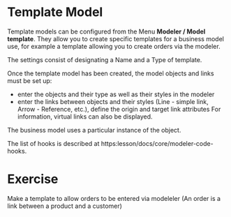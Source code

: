 Template Model  
====================

Template models can be configured from the Menu **Modeler / Model template**. 
They allow you to create specific templates for a business model use, for example a template allowing you to create orders via the modeler.  

The settings consist of designating a Name and a Type of template. 

Once the template model has been created, the model objects and links must be set up: 
- enter the objects and their type as well as their styles in the modeler
- enter the links between objects and their styles (Line - simple link, Arrow - Reference, etc.), define the origin and target link attributes
For information, virtual links can also be displayed.

The business model uses a particular instance of the object.

The list of hooks is described at https:lesson/docs/core/modeler-code-hooks.



Exercise
====================

Make a template to allow orders to be entered via modeleler
(An order is a link between a product and a customer)